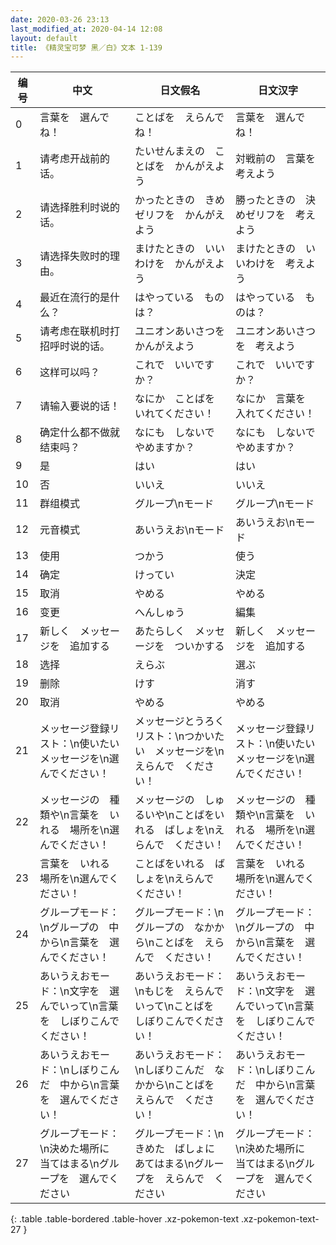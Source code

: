 ```yaml
---
date: 2020-03-26 23:13
last_modified_at: 2020-04-14 12:08
layout: default
title: 《精灵宝可梦 黑／白》文本 1-139
---
```

| 编号 | 中文 | 日文假名 | 日文汉字 |
| ---- | ---- | ---- | --- |
| 0 | 言葉を　選んでね！ | ことばを　えらんでね！ | 言葉を　選んでね！ |
| 1 | 请考虑开战前的话。 | たいせんまえの　ことばを　かんがえよう | 対戦前の　言葉を　考えよう |
| 2 | 请选择胜利时说的话。 | かったときの　きめゼリフを　かんがえよう | 勝ったときの　決めゼリフを　考えよう |
| 3 | 请选择失败时的理由。 | まけたときの　いいわけを　かんがえよう | まけたときの　いいわけを　考えよう |
| 4 | 最近在流行的是什么？ | はやっている　ものは？ | はやっている　ものは？ |
| 5 | 请考虑在联机时打招呼时说的话。 | ユニオンあいさつを　かんがえよう | ユニオンあいさつを　考えよう |
| 6 | 这样可以吗？ | これで　いいですか？ | これで　いいですか？ |
| 7 | 请输入要说的话！ | なにか　ことばを　いれてください！ | なにか　言葉を　入れてください！ |
| 8 | 确定什么都不做就结束吗？ | なにも　しないで　やめますか？ | なにも　しないで　やめますか？ |
| 9 | 是 | はい | はい |
| 10 | 否 | いいえ | いいえ |
| 11 | 群组模式 | グループ\nモード | グループ\nモード |
| 12 | 元音模式 | あいうえお\nモード | あいうえお\nモード |
| 13 | 使用 | つかう | 使う |
| 14 | 确定 | けってい | 決定 |
| 15 | 取消 | やめる | やめる |
| 16 | 变更 | へんしゅう | 編集 |
| 17 | 新しく　メッセージを　追加する | あたらしく　メッセージを　ついかする | 新しく　メッセージを　追加する |
| 18 | 选择 | えらぶ | 選ぶ |
| 19 | 删除 | けす | 消す |
| 20 | 取消 | やめる | やめる |
| 21 | メッセージ登録リスト：\n使いたい　メッセージを\n選んでください！ | メッセージとうろくリスト：\nつかいたい　メッセージを\nえらんで　ください！ | メッセージ登録リスト：\n使いたい　メッセージを\n選んでください！ |
| 22 | メッセージの　種類や\n言葉を　いれる　場所を\n選んでください！ | メッセージの　しゅるいや\nことばをいれる　ばしょを\nえらんで　ください！ | メッセージの　種類や\n言葉を　いれる　場所を\n選んでください！ |
| 23 | 言葉を　いれる　場所を\n選んでください！ | ことばをいれる　ばしょを\nえらんで　ください！ | 言葉を　いれる　場所を\n選んでください！ |
| 24 | グループモード：\nグループの　中から\n言葉を　選んでください！ | グループモード：\nグループの　なかから\nことばを　えらんで　ください！ | グループモード：\nグループの　中から\n言葉を　選んでください！ |
| 25 | あいうえおモード：\n文字を　選んでいって\n言葉を　しぼりこんでください！ | あいうえおモード：\nもじを　えらんでいって\nことばを　しぼりこんでください！ | あいうえおモード：\n文字を　選んでいって\n言葉を　しぼりこんでください！ |
| 26 | あいうえおモード：\nしぼりこんだ　中から\n言葉を　選んでください！ | あいうえおモード：\nしぼりこんだ　なかから\nことばを　えらんで　ください！ | あいうえおモード：\nしぼりこんだ　中から\n言葉を　選んでください！ |
| 27 | グループモード：\n決めた場所に　当てはまる\nグループを　選んでください | グループモード：\nきめた　ばしょに　あてはまる\nグループを　えらんで　ください | グループモード：\n決めた場所に　当てはまる\nグループを　選んでください |
{: .table .table-bordered .table-hover .xz-pokemon-text .xz-pokemon-text-27 }